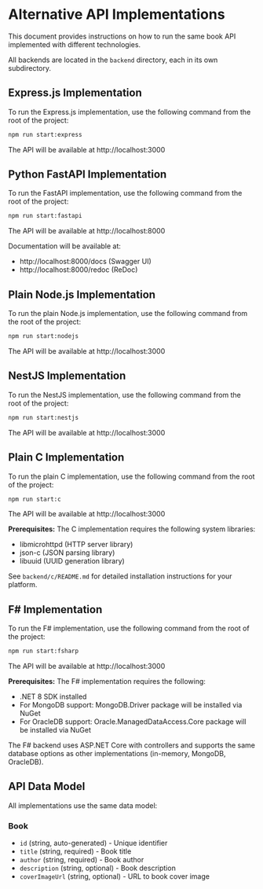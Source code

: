 # Alternative API Implementations

This document provides instructions on how to run the same book API implemented with different technologies.

All backends are located in the `backend` directory, each in its own subdirectory.

## Express.js Implementation

To run the Express.js implementation, use the following command from the root of the project:

```bash
npm run start:express
```

The API will be available at http://localhost:3000

## Python FastAPI Implementation

To run the FastAPI implementation, use the following command from the root of the project:

```bash
npm run start:fastapi
```

The API will be available at http://localhost:8000

Documentation will be available at:
- http://localhost:8000/docs (Swagger UI)
- http://localhost:8000/redoc (ReDoc)

## Plain Node.js Implementation

To run the plain Node.js implementation, use the following command from the root of the project:

```bash
npm run start:nodejs
```

The API will be available at http://localhost:3000

## NestJS Implementation

To run the NestJS implementation, use the following command from the root of the project:

```bash
npm run start:nestjs
```

The API will be available at http://localhost:3000

## Plain C Implementation

To run the plain C implementation, use the following command from the root of the project:

```bash
npm run start:c
```

The API will be available at http://localhost:3000

**Prerequisites:** The C implementation requires the following system libraries:
- libmicrohttpd (HTTP server library)
- json-c (JSON parsing library)
- libuuid (UUID generation library)

See `backend/c/README.md` for detailed installation instructions for your platform.

## F# Implementation

To run the F# implementation, use the following command from the root of the project:

```bash
npm run start:fsharp
```

The API will be available at http://localhost:3000

**Prerequisites:** The F# implementation requires the following:
- .NET 8 SDK installed
- For MongoDB support: MongoDB.Driver package will be installed via NuGet
- For OracleDB support: Oracle.ManagedDataAccess.Core package will be installed via NuGet

The F# backend uses ASP.NET Core with controllers and supports the same database options as other implementations (in-memory, MongoDB, OracleDB).

## API Data Model

All implementations use the same data model:

### Book
- `id` (string, auto-generated) - Unique identifier
- `title` (string, required) - Book title
- `author` (string, required) - Book author
- `description` (string, optional) - Book description
- `coverImageUrl` (string, optional) - URL to book cover image
